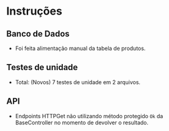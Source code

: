 # Instruções

## Banco de Dados

- Foi feita alimentação manual da tabela de produtos.

## Testes de unidade

- Total: (Novos) 7 testes de unidade em 2 arquivos.

## API

- Endpoints HTTPGet não utilizando método protegido `Ok` da BaseController no momento de devolver o resultado.
